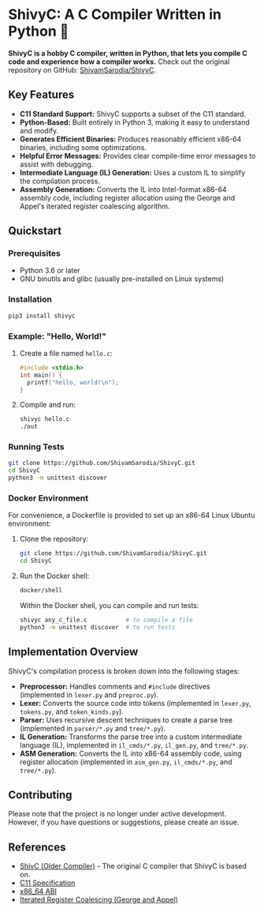 # ShivyC: A C Compiler Written in Python 🐍

**ShivyC is a hobby C compiler, written in Python, that lets you compile C code and experience how a compiler works.** Check out the original repository on GitHub: [ShivamSarodia/ShivyC](https://github.com/ShivamSarodia/ShivyC).

## Key Features

*   **C11 Standard Support:** ShivyC supports a subset of the C11 standard.
*   **Python-Based:** Built entirely in Python 3, making it easy to understand and modify.
*   **Generates Efficient Binaries:** Produces reasonably efficient x86-64 binaries, including some optimizations.
*   **Helpful Error Messages:** Provides clear compile-time error messages to assist with debugging.
*   **Intermediate Language (IL) Generation:** Uses a custom IL to simplify the compilation process.
*   **Assembly Generation:** Converts the IL into Intel-format x86-64 assembly code, including register allocation using the George and Appel's iterated register coalescing algorithm.

## Quickstart

### Prerequisites

*   Python 3.6 or later
*   GNU binutils and glibc (usually pre-installed on Linux systems)

### Installation

```bash
pip3 install shivyc
```

### Example: "Hello, World!"

1.  Create a file named `hello.c`:

    ```c
    #include <stdio.h>
    int main() {
      printf("hello, world!\n");
    }
    ```

2.  Compile and run:

    ```bash
    shivyc hello.c
    ./out
    ```

### Running Tests

```bash
git clone https://github.com/ShivamSarodia/ShivyC.git
cd ShivyC
python3 -m unittest discover
```

### Docker Environment

For convenience, a Dockerfile is provided to set up an x86-64 Linux Ubuntu environment:

1.  Clone the repository:

    ```bash
    git clone https://github.com/ShivamSarodia/ShivyC.git
    cd ShivyC
    ```

2.  Run the Docker shell:

    ```bash
    docker/shell
    ```

    Within the Docker shell, you can compile and run tests:

    ```bash
    shivyc any_c_file.c           # to compile a file
    python3 -m unittest discover  # to run tests
    ```

## Implementation Overview

ShivyC's compilation process is broken down into the following stages:

*   **Preprocessor:** Handles comments and `#include` directives (implemented in `lexer.py` and `preproc.py`).
*   **Lexer:** Converts the source code into tokens (implemented in `lexer.py`, `tokens.py`, and `token_kinds.py`).
*   **Parser:** Uses recursive descent techniques to create a parse tree (implemented in `parser/*.py` and `tree/*.py`).
*   **IL Generation:** Transforms the parse tree into a custom intermediate language (IL), implemented in `il_cmds/*.py`, `il_gen.py`, and `tree/*.py`.
*   **ASM Generation:** Converts the IL into x86-64 assembly code, using register allocation (implemented in `asm_gen.py`, `il_cmds/*.py`, and `tree/*.py`).

## Contributing

Please note that the project is no longer under active development. However, if you have questions or suggestions, please create an issue.

## References

*   [ShivC (Older Compiler)](https://github.com/ShivamSarodia/ShivC) - The original C compiler that ShivyC is based on.
*   [C11 Specification](http://www.open-std.org/jtc1/sc22/wg14/www/docs/n1570.pdf)
*   [x86_64 ABI](https://github.com/hjl-tools/x86-psABI/wiki/x86-64-psABI-1.0.pdf)
*   [Iterated Register Coalescing (George and Appel)](https://www.cs.purdue.edu/homes/hosking/502/george.pdf)
